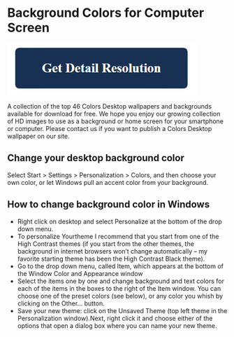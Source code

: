 # Background Colors for Computer Screen

[![Background Colors for Computer Screen](blue.png)](https://icncomputer.com/background-colors-for-computer-screen/)

A collection of the top 46 Colors Desktop wallpapers and backgrounds available for download for free. We hope you enjoy our growing collection of HD images to use as a background or home screen for your smartphone or computer. Please contact us if you want to publish a Colors Desktop wallpaper on our site.

## Change your desktop background color

Select Start  > Settings  > Personalization > Colors, and then choose your own color, or let Windows pull an accent color from your background.

## How to change background color in Windows

* Right click on desktop and select Personalize at the bottom of the drop down menu.
* To personalize Yourtheme I recommend that you start from one of the High Contrast themes (if you start from the other themes, the background in internet browsers won’t change automatically – my favorite starting theme has been the High Contrast Black theme).
* Go to the drop down menu, called Item, which appears at the bottom of the Window Color and Appearance window
* Select the items one by one and change background and text colors for each of the items in the boxes to the right of the Item window. You can choose one of the preset colors (see below), or any color you whish by clicking on the Other… button.
* Save your new theme: click on the Unsaved Theme (top left theme in the Personalization window).Next, right click it and choose either of the options that open a dialog box where you can name your new theme.

